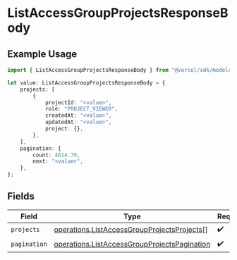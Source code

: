 # ListAccessGroupProjectsResponseBody

## Example Usage

```typescript
import { ListAccessGroupProjectsResponseBody } from "@vercel/sdk/models/operations";

let value: ListAccessGroupProjectsResponseBody = {
    projects: [
        {
            projectId: "<value>",
            role: "PROJECT_VIEWER",
            createdAt: "<value>",
            updatedAt: "<value>",
            project: {},
        },
    ],
    pagination: {
        count: 4614.79,
        next: "<value>",
    },
};
```

## Fields

| Field                                                                                                        | Type                                                                                                         | Required                                                                                                     | Description                                                                                                  |
| ------------------------------------------------------------------------------------------------------------ | ------------------------------------------------------------------------------------------------------------ | ------------------------------------------------------------------------------------------------------------ | ------------------------------------------------------------------------------------------------------------ |
| `projects`                                                                                                   | [operations.ListAccessGroupProjectsProjects](../../models/operations/listaccessgroupprojectsprojects.md)[]   | :heavy_check_mark:                                                                                           | N/A                                                                                                          |
| `pagination`                                                                                                 | [operations.ListAccessGroupProjectsPagination](../../models/operations/listaccessgroupprojectspagination.md) | :heavy_check_mark:                                                                                           | N/A                                                                                                          |